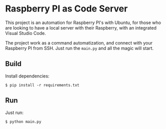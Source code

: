 # Raspberry PI as Code Server

This project is an automation for Raspberry PI's with Ubuntu, for those who are looking to have a local server with their Raspberry, with an integrated Visual Studio Code.

The project work as a command automatization, and connect with your Raspberry PI from SSH. Just run the `main.py` and all the magic will start.

## Build

Install dependencies:

```
$ pip install -r requirements.txt
```

## Run

Just run:

```
$ python main.py
```

